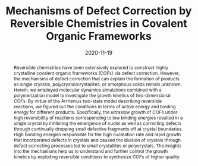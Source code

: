 ---
title: "Mechanisms of Defect Correction by Reversible Chemistries in Covalent Organic Frameworks"
authors:
- You-Liang Zhu
- Huan-Yu Zhao
- Cui-Liu Fu
- Zhan-Wei Li
- Zhao-Yan Sun
- Zhongyuan Lu
date: "2020-11-19"
doi: "10.1021/acs.jpclett.0c02960"
publication_types: ["期刊文章"]
publication: "The Journal of Physical Chemistry Letters"
publication_short: "J. Phys. Chem. Lett. 2020,22,11,9952-9956"
abstract: "
<!--more-->
Reversible chemistries have been extensively explored to  construct highly crystalline covalent organic frameworks (COFs) via  defect correction. However, the mechanisms of defect correction that can  explain the formation of products as single crystals,  polycrystal/crystallites, or amorphous solids remain unknown. Herein, we  employed molecular dynamics simulations combined with a polymerization  model to investigate the growth kinetics of two-dimensional COFs. By  virtue of the Arrhenius two-state model describing reversible reactions,  we figured out the conditions in terms of active energy and binding  energy for different products. Specifically, the ultraslow growth of  COFs under high reversibility of reactions corresponding to low binding  energies resulted in a single crystal by inhibiting the emergence of  nuclei as well as correcting defects through continually dropping small  defective fragments off at crystal boundaries. High bonding energies  responsible for the high nucleation rate and rapid growth that  incorporated defects in crystals and caused the division of crystals  through defect correcting processes led to small crystallites or  polycrystals. The insights into the mechanisms help us to understand and  further control the growth kinetics by exploiting reversible conditions  to synthesize COFs of higher quality."
url_pdf: "https://doi.org/10.1021/acs.jpclett.0c02960"
---
